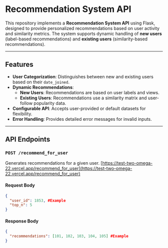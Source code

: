 # Recommendation System API

This repository implements a **Recommendation System API** using Flask, designed to provide personalized recommendations based on user activity and similarity metrics. The system supports dynamic handling of **new users** (label-based recommendations) and **existing users** (similarity-based recommendations).

---

## Features

- **User Categorization**: Distinguishes between new and existing users based on their `date_joined`.
- **Dynamic Recommendations**:
  - **New Users**: Recommendations are based on user labels and views.
  - **Existing Users**: Recommendations use a similarity matrix and user-follow popularity data.
- **Configurable API**: Accepts user-provided or default datasets for flexibility.
- **Error Handling**: Provides detailed error messages for invalid inputs.

---

## API Endpoints

### `POST /recommend_for_user`
Generates recommendations for a given user.
[https://test-two-omega-22.vercel.app/recommend_for_user](https://test-two-omega-22.vercel.app/recommend_for_user)

#### Request Body
```json
{
  "user_id": 1853, #Example 
  "top_n": 5
}
```
#### Response Body
```json
{
  "recommendations": [101, 102, 103, 104, 105] #Example
}
